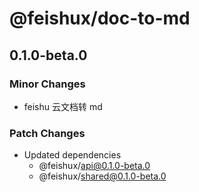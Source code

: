 # @feishux/doc-to-md

## 0.1.0-beta.0

### Minor Changes

- feishu 云文档转 md

### Patch Changes

- Updated dependencies
  - @feishux/api@0.1.0-beta.0
  - @feishux/shared@0.1.0-beta.0

